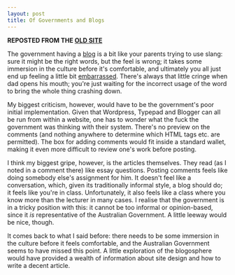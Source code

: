 ```yaml
---
layout: post
title: Of Governments and Blogs
---
```

**REPOSTED FROM THE [OLD SITE](http://wp.me/pmPll-t)**

The government having a [blog](http://www.dbcde.gov.au/digitaleconomyblog) is a bit like your parents trying to use slang: sure it might be the right words, but the feel is wrong; it takes some immersion in the culture before it's comfortable, and ultimately you all just end up feeling a little bit [embarrassed](http://www.xkcd.com/166/). There's always that little cringe when dad opens his mouth; you're just waiting for the incorrect usage of the word to bring the whole thing crashing down.

My biggest criticism, however, would have to be the government's poor initial implementation. Given that Wordpress, Typepad and Blogger can all be run from within a website, one has to wonder what the fuck the government was thinking with their system. There's no preview on the comments (and nothing anywhere to determine which HTML tags etc. are permitted). The box for adding comments would fit inside a standard wallet, making it even more difficult to review one's work before posting.

I think my biggest gripe, however, is the articles themselves. They read (as I noted in a comment there) like essay questions. Posting comments feels like doing somebody else's assignment for him. It doesn't feel like a conversation, which, given its traditionally informal style, a blog should do; it feels like you're in class. Unfortunately, it also feels like a class where you know more than the lecturer in many cases. I realise that the government is in a tricky position with this: it cannot be too informal or opinion-based, since it *is* representative of the Australian Government. A little leeway would be nice, though.

It comes back to what I said before: there needs to be some immersion in the culture before it feels comfortable, and the Australian Government seems to have missed this point. A little exploration of the blogosphere would have provided a wealth of information about site design and how to write a decent article.